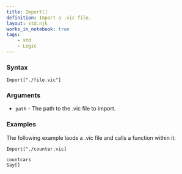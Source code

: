 ```yaml
---
title: Import[]
definition: Import a .vic file.
layout: std.njk
works_in_notebook: true
tags:
    - std
    - Logic
---
```


### Syntax

```
Import["./file.vic"]
```

### Arguments

- `path` - The path to the .vic file to import.

### Examples

The following example laods a .vic file and calls a function within it:

```
Import["./counter.vic]

countcars
Say[]
```
